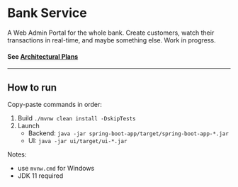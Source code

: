 # Bank Service

A Web Admin Portal for the whole bank. 
Create customers, watch their transactions in real-time, and maybe something else. Work in progress. 

#### See [Architectural Plans](Architectural%20Plans.md)
 
---

## How to run
Copy-paste commands in order:
1. Build `./mvnw clean install -DskipTests`
2. Launch
    - Backend: `java -jar spring-boot-app/target/spring-boot-app-*.jar`
    - UI: `java -jar ui/target/ui-*.jar`
    

Notes:
 - use `mvnw.cmd` for Windows
 - JDK 11 required
